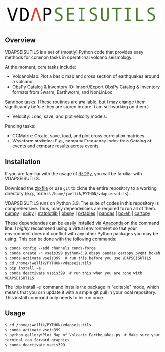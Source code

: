 <img src="https://github.com/jwellik/vdapseisutils/blob/main/img/vseis-logo.png" width=1510 alt="VDAP" />

## Overview
VDAPSEISUTILS is a set of (mostly) Python code that provides easy methods for common tasks in operational volcano seismology.

At the moment, core tasks include:
- VolcanoMap: Plot a basic map and cross section of earthquakes around a volcano.
- ObsPy Catalog & Inventory IO: Import/Export ObsPy Catalog & Inventory formats from Swarm, Earthworm, and NonLinLoc

Sandbox tasks:
(These routines are available, but I may change them significantly before they are stored in core. I am still working on them.)
- Velocity: Load, save, and plot velocity models.

Pending tasks:
- CCMatrix: Create, save, load, and plot cross correlation matrices.
- Waveform statistics: E.g., compute Frequency Index for a Catalog of events and compare results across events

## Installation
If you are familiar with the usage of [REDPy](https://github.com/ahotovec/REDPy), you will be familiar with VDAPSEISUTILS.

Download the [zip file](https://github.com/jwellik/vdapseisutils/archive/main.zip) or use `git` to clone the entire repository to a working directory (e.g., mine is `/home/jwellik/PYTHON/vdapseisutils`).

VDAPSEISUTILS runs on Python 3.9. The suite of codes in this repository is comprehensive. Thus, many dependencies are required to run all of them.  
[numpy](http://www.numpy.org/) | [scipy](http://www.scipy.org/) | [matplotlib](http://www.matplotlib.org/) | [obspy](http://www.obspy.org/) | [pytables](http://www.pytables.org/) | [pandas](http://pandas.pydata.org/) | [bokeh](http://bokeh.pydata.org/) | [cartopy](http://scitools.org.uk/cartopy/)

These dependencies can be easily installed via [Anaconda](https://www.continuum.io/) on the command line. I *highly* recommend using a virtual environment so that your environment does not conflict with any other Python packages you may be using. This can be done with the following commands:
```
$ conda config --add channels conda-forge
$ conda create -n vseis399 python=3.9 obspy pandas cartopy pygmt bokeh
$ conda activate vseis399  # run this before you use VDAPSEISUTILS
$ cd /home/jwellik/PYTHON/vdapseisutils
$ pip install -e .
$ conda deactivate vseis399  # run this when you are done with VDAPSEISUTILS
```
The 'pip install -e' command installs the package in "editable" mode, which means that you can update it with a simple git pull in your local repository. This install command only needs to be run once.



## Usage
```
$ cd /home/jwellik/PYTHON/vdapseisutils
$ conda activate vseis399
$ python gallery/Plot_Map_of_Volcanic_Earthquakes.py  # Make sure your terminal can forward graphics
$ conda deactivate vseis399
```


